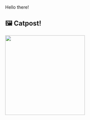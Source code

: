 Hello there!



## 🖼️ Catpost!

<sub>
    <img src="https://cdn2.thecatapi.com/images/33v.gif" height="256">
</sub>

